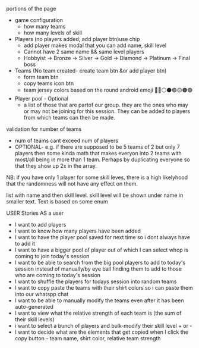 portions of the page
  - game configuration
    - how many teams
    - how many levels of skill
  - Players (no players added; add player btn)use chip
    - add player makes modal that you can add name, skill level
    - Cannot have 2 same name && same level players
    - Hobbyist -> Bronze -> Silver -> Gold -> Diamond -> Platinum -> Final boss
  - Teams (No team created- create team btn &or add player btn)
    - form team btn
    - copy teams icon btn
    - team jersey colors based on the round android emoji 🔵🔴⚪⚫🟢🟡🟠🟣
  - Player pool - Optional
    -  a list of those that are partof our group. they are the ones who may or may not be joining for this session. They can be added to players from which teams can then be made.

validation for number of teams
- num of teams cant exceed num of players
- OPTIONAL- e.g. if there are supposed to be 5 teams of 2 but only 7 players then some kinda math that makes everyon into 2 teams with most/all being in more than 1 team. Perhaps by duplicating everyone so that they show up 2x in the array.


NB: if you have only 1 player for some skill leves, there is a high likelyhood that the randomness will not have any effect on them.


list with name and then skill level.
skill level will be shown under name in smaller text.
Text is based on some enum

USER Stories
AS a user
- I want to add players
- I want to know how many players have been added
- I want to have the player pool saved for next time so i dont always have to add it
- I want to have a bigger pool of player out of which I can select whop is coming to join today's session
- I want to be able to search from the big pool players to add to today's session instead of manually/by eye ball finding them to add to those who are coming to today's session
- I want to shuffle the players for todays session into random teams
- I want to copy paste the teams with their shirt colors so i can paste them into our whatspp chat
- I want to be able to manually modify the teams even after it has been auto-generated
- I want to view what the relative strength of each team is (the sum of their skill levels)
- i want to select a bunch of players and bulk-modify their skill level + or -
- I want to decide what are the elements that get copied when I click the copy button - team name, shirt color, relative team strength
